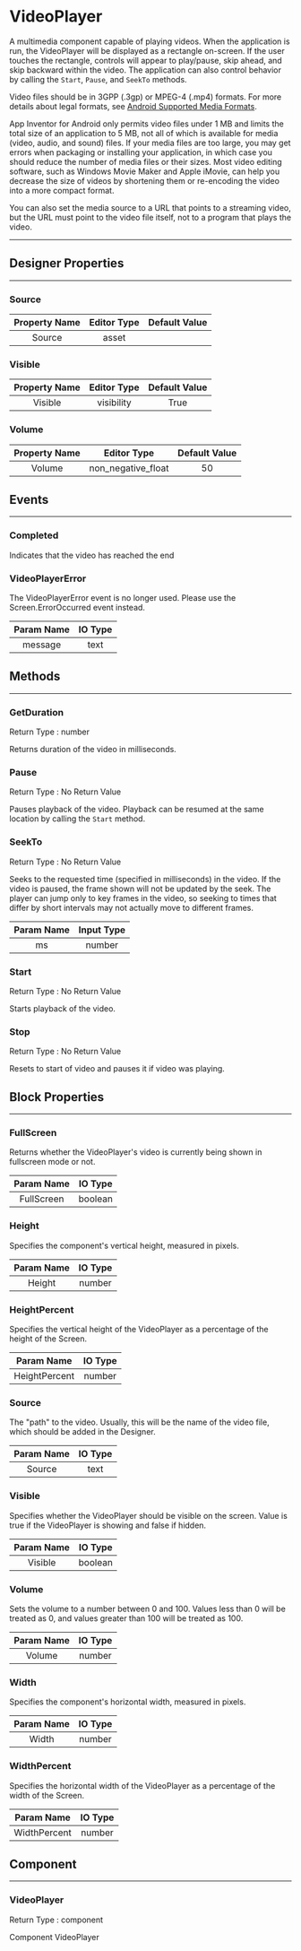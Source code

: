 <!--
  Copyright © 2013-2021 MIT, All rights reserved
  Released under the Apache License, Version 2.0
  http://www.apache.org/licenses/LICENSE-2.0
-->

# VideoPlayer

A multimedia component capable of playing videos. When the application is run, the VideoPlayer will be displayed as a rectangle on-screen. If the user touches the rectangle, controls will appear to play/pause, skip ahead, and skip backward within the video. The application can also control behavior by calling the `Start`, `Pause`, and `SeekTo` methods.

Video files should be in 3GPP (.3gp) or MPEG-4 (.mp4) formats. For more details about legal formats, see [Android Supported Media Formats](http://developer.android.com/guide/appendix/media-formats.html).

App Inventor for Android only permits video files under 1 MB and limits the total size of an application to 5 MB, not all of which is available for media (video, audio, and sound) files. If your media files are too large, you may get errors when packaging or installing your application, in which case you should reduce the number of media files or their sizes. Most video editing software, such as Windows Movie Maker and Apple iMovie, can help you decrease the size of videos by shortening them or re-encoding the video into a more compact format.

You can also set the media source to a URL that points to a streaming video, but the URL must point to the video file itself, not to a program that plays the video.

---

## Designer Properties

---

### Source

| Property Name | Editor Type | Default Value |
| :-----------: | :---------: | :-----------: |
|     Source    |    asset    |               |

### Visible

| Property Name | Editor Type | Default Value |
| :-----------: | :---------: | :-----------: |
|    Visible    |  visibility |      True     |

### Volume

| Property Name |     Editor Type    | Default Value |
| :-----------: | :----------------: | :-----------: |
|     Volume    | non_negative_float |       50      |

## Events

---

### Completed

<div block-type = "component_event" component-selector = "VideoPlayer" event-selector = "Completed" id = "videoplayer-completed"></div>

Indicates that the video has reached the end

### VideoPlayerError

<div block-type = "component_event" component-selector = "VideoPlayer" event-selector = "VideoPlayerError" id = "videoplayer-videoplayererror"></div>

The VideoPlayerError event is no longer used. Please use the Screen.ErrorOccurred event instead.

| Param Name | IO Type |
| :--------: | :-----: |
|   message  |   text  |

## Methods

---

### GetDuration

<div block-type = "component_method" component-selector = "VideoPlayer" method-selector = "GetDuration" id = "videoplayer-getduration"></div>

Return Type : number

Returns duration of the video in milliseconds.

### Pause

<div block-type = "component_method" component-selector = "VideoPlayer" method-selector = "Pause" id = "videoplayer-pause"></div>

Return Type : No Return Value

Pauses playback of the video. Playback can be resumed at the same location by calling the `Start` method.

### SeekTo

<div block-type = "component_method" component-selector = "VideoPlayer" method-selector = "SeekTo" id = "videoplayer-seekto"></div>

Return Type : No Return Value

Seeks to the requested time (specified in milliseconds) in the video. If the video is paused, the frame shown will not be updated by the seek. The player can jump only to key frames in the video, so seeking to times that differ by short intervals may not actually move to different frames.

| Param Name | Input Type |
| :--------: | :--------: |
|     ms     |   number   |

### Start

<div block-type = "component_method" component-selector = "VideoPlayer" method-selector = "Start" id = "videoplayer-start"></div>

Return Type : No Return Value

Starts playback of the video.

### Stop

<div block-type = "component_method" component-selector = "VideoPlayer" method-selector = "Stop" id = "videoplayer-stop"></div>

Return Type : No Return Value

Resets to start of video and pauses it if video was playing.

## Block Properties

---

### FullScreen

<div block-type = "component_set_get" component-selector = "VideoPlayer" property-selector = "FullScreen" property-type = "get" id = "get-videoplayer-fullscreen"></div>

<div block-type = "component_set_get" component-selector = "VideoPlayer" property-selector = "FullScreen" property-type = "set" id = "set-videoplayer-fullscreen"></div>

Returns whether the VideoPlayer's video is currently being shown in fullscreen mode or not.

| Param Name | IO Type |
| :--------: | :-----: |
| FullScreen | boolean |

### Height

<div block-type = "component_set_get" component-selector = "VideoPlayer" property-selector = "Height" property-type = "get" id = "get-videoplayer-height"></div>

<div block-type = "component_set_get" component-selector = "VideoPlayer" property-selector = "Height" property-type = "set" id = "set-videoplayer-height"></div>

Specifies the component's vertical height, measured in pixels.

| Param Name | IO Type |
| :--------: | :-----: |
|   Height   |  number |

### HeightPercent

<div block-type = "component_set_get" component-selector = "VideoPlayer" property-selector = "HeightPercent" property-type = "set" id = "set-videoplayer-heightpercent"></div>

Specifies the vertical height of the VideoPlayer as a percentage of the height of the Screen.

|   Param Name  | IO Type |
| :-----------: | :-----: |
| HeightPercent |  number |

### Source

<div block-type = "component_set_get" component-selector = "VideoPlayer" property-selector = "Source" property-type = "set" id = "set-videoplayer-source"></div>

The "path" to the video. Usually, this will be the name of the video file, which should be added in the Designer.

| Param Name | IO Type |
| :--------: | :-----: |
|   Source   |   text  |

### Visible

<div block-type = "component_set_get" component-selector = "VideoPlayer" property-selector = "Visible" property-type = "get" id = "get-videoplayer-visible"></div>

<div block-type = "component_set_get" component-selector = "VideoPlayer" property-selector = "Visible" property-type = "set" id = "set-videoplayer-visible"></div>

Specifies whether the VideoPlayer should be visible on the screen. Value is true if the VideoPlayer is showing and false if hidden.

| Param Name | IO Type |
| :--------: | :-----: |
|   Visible  | boolean |

### Volume

<div block-type = "component_set_get" component-selector = "VideoPlayer" property-selector = "Volume" property-type = "set" id = "set-videoplayer-volume"></div>

Sets the volume to a number between 0 and 100. Values less than 0 will be treated as 0, and values greater than 100 will be treated as 100.

| Param Name | IO Type |
| :--------: | :-----: |
|   Volume   |  number |

### Width

<div block-type = "component_set_get" component-selector = "VideoPlayer" property-selector = "Width" property-type = "get" id = "get-videoplayer-width"></div>

<div block-type = "component_set_get" component-selector = "VideoPlayer" property-selector = "Width" property-type = "set" id = "set-videoplayer-width"></div>

Specifies the component's horizontal width, measured in pixels.

| Param Name | IO Type |
| :--------: | :-----: |
|    Width   |  number |

### WidthPercent

<div block-type = "component_set_get" component-selector = "VideoPlayer" property-selector = "WidthPercent" property-type = "set" id = "set-videoplayer-widthpercent"></div>

Specifies the horizontal width of the VideoPlayer as a percentage of the width of the Screen.

|  Param Name  | IO Type |
| :----------: | :-----: |
| WidthPercent |  number |

## Component

---

### VideoPlayer

<div block-type = "component_component_block" component-selector = "VideoPlayer" id = "component-videoplayer"></div>

Return Type : component

Component VideoPlayer

